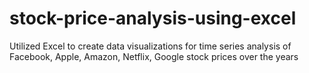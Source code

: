 # stock-price-analysis-using-excel
Utilized Excel to create data visualizations for time series analysis of Facebook, Apple, Amazon, Netflix, Google stock prices over the years
